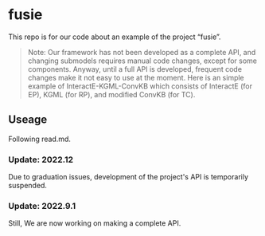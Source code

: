 # fusie
This repo is for our code about an example of the project “fusie”. 
> Note: Our framework has not been developed as a complete API, and changing submodels requires manual code changes, except for some components. Anyway, until a full API is developed, frequent code changes make it not easy to use at the moment. Here is an simple example of InteractE-KGML-ConvKB which consists of InteractE (for EP), KGML (for RP), and modified ConvKB (for TC). 

## Useage
Following read.md.


### Update: 2022.12
Due to graduation issues, development of the project's API is temporarily suspended.

### Update: 2022.9.1
Still, We are now working on making a complete API.

